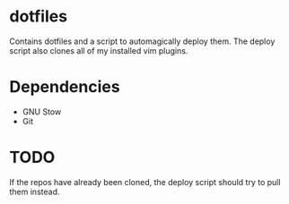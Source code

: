 # dotfiles
Contains dotfiles and a script to automagically deploy them.  The deploy script also clones all of my installed vim plugins.

# Dependencies
- GNU Stow
- Git

# TODO
If the repos have already been cloned, the deploy script should try to pull them instead.

